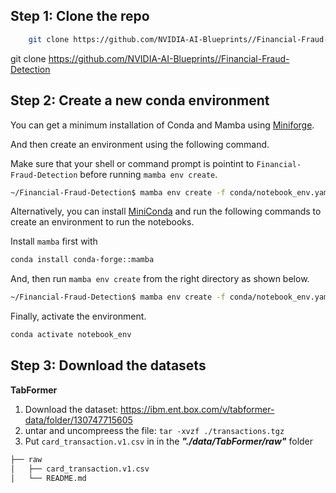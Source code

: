 
## Step 1: Clone the repo

```bash
    git clone https://github.com/NVIDIA-AI-Blueprints//Financial-Fraud-Detection
```

git clone https://github.com/NVIDIA-AI-Blueprints//Financial-Fraud-Detection

## Step 2: Create a new conda environment

You can get a minimum installation of Conda and Mamba using [Miniforge](https://github.com/conda-forge/miniforge).

And then create an environment using the following command.

Make sure that your shell or command prompt is pointint to `Financial-Fraud-Detection` before running `mamba env create`.

```bash
~/Financial-Fraud-Detection$ mamba env create -f conda/notebook_env.yaml
```


Alternatively, you can install [MiniConda](https://docs.anaconda.com/miniconda/miniconda-install) and run the following commands to create an environment to run the notebooks.

 Install `mamba` first with

```bash
conda install conda-forge::mamba
```
And, then run `mamba env create` from the right directory as shown below.

```bash
~/Financial-Fraud-Detection$ mamba env create -f conda/notebook_env.yaml
```

Finally, activate the environment.

```bash
conda activate notebook_env
```


## Step 3: Download the datasets

__TabFormer__</br>
1. Download the dataset: https://ibm.ent.box.com/v/tabformer-data/folder/130747715605
2. untar and uncompreess the file:  `tar -xvzf ./transactions.tgz`
3. Put `card_transaction.v1.csv` in in the ___"./data/TabFormer/raw"___ folder 
```sh
├── raw
│   ├── card_transaction.v1.csv
│   └── README.md
```

